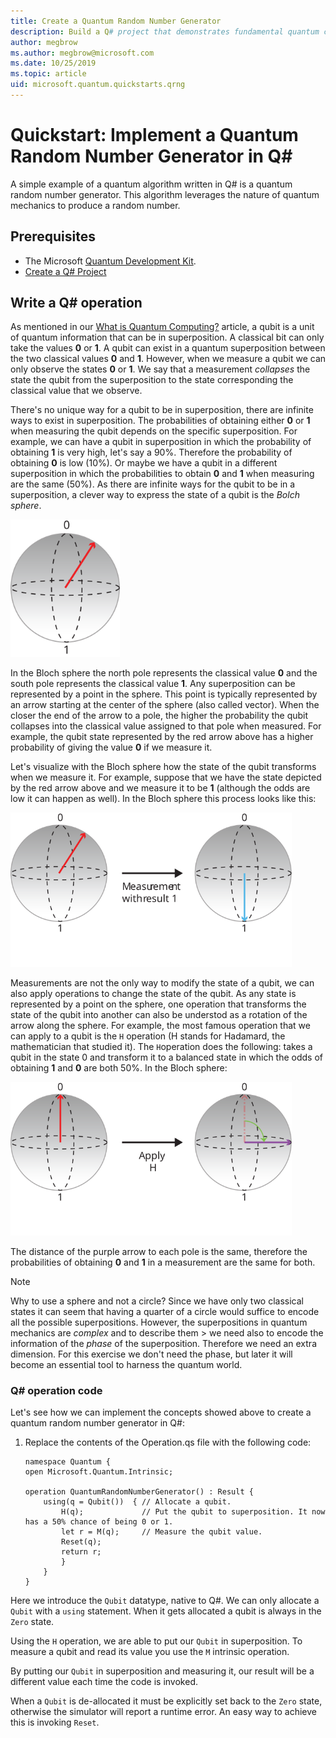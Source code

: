 ```yaml
---
title: Create a Quantum Random Number Generator
description: Build a Q# project that demonstrates fundamental quantum concepts like superposition by creating a quantum random number generator.
author: megbrow
ms.author: megbrow@microsoft.com
ms.date: 10/25/2019
ms.topic: article
uid: microsoft.quantum.quickstarts.qrng
---
```



# Quickstart: Implement a Quantum Random Number Generator in Q#
A simple example of a quantum algorithm written in Q# is a quantum random number generator. This algorithm leverages the nature of quantum mechanics to produce a random number. 

## Prerequisites

- The Microsoft [Quantum Development Kit](install).
- [Create a Q# Project](xref:microsoft.quantum.howto.createproject)


## Write a Q# operation

As mentioned in our [What is Quantum Computing?](xref:microsoft.quantum.overview.what) article, a qubit is a unit of quantum information that can be in superposition. A classical bit can only take the values **0** or **1**. A qubit can exist in a quantum superposition between the two classical values **0** and **1**. However, when we measure a qubit we can only observe the states **0** or **1**. We say that a measurement *collapses* the state the qubit from the superposition to the state corresponding the classical value that we observe.

There's no unique way for a qubit to be in superposition, there are infinite ways to exist in superposition. The probabilities of obtaining either **0** or **1** when measuring the qubit depends on the specific superposition. For example, we can have a qubit in superposition in which the probability of obtaining **1** is very high, let's say a 90%. Therefore the probability of obtaining **0** is low (10%). Or maybe we have a qubit in a different superposition in which the probabilities to obtain **0** and **1** when measuring are the same (50%). As there are infinite ways for the qubit to be in a superposition, a clever way to express the state of a qubit is the *Bolch sphere*.

<img src="./Bloch.svg" width="175">

In the Bloch sphere the north pole represents the classical value **0** and the south pole represents the classical value **1**. Any superposition can be represented by a point in the sphere. This point is typically represented by an arrow starting at the center of the sphere (also called vector). When the closer the end of the arrow to a pole, the higher the probability the qubit collapses into the classical value assigned to that pole when measured. For example, the qubit state represented by the red arrow above has a higher probability of giving the value **0** if we measure it.

Let's visualize with the Bloch sphere how the state of the qubit transforms when we measure it. For example, suppose that we have the state depicted by the red arrow above and we measure it to be **1** (although the odds are low it can happen as well). In the Bloch sphere this process looks like this:

<img src="./Measurement.svg" width="450">

Measurements are not the only way to modify the state of a qubit, we can also apply operations to change the state of the qubit. As any state is represented by a point on the sphere, one operation that transforms the state of the qubit into another can also be understod as a rotation of the arrow along the sphere. For example, the most famous operation that we can apply to a qubit is the `H` operation (H stands for Hadamard, the mathematician that studied it). The `H`operation does the following: takes a qubit in the state 0 and transform it to a balanced state in which the odds of obtaining **1** and **0** are both 50%. In the Bloch sphere:

<img src="./H.svg" width="450">

The distance of the purple arrow to each pole is the same, therefore the probabilities of obtaining **0** and **1** in a measurement are the same for both.

> [!NOTE]
> Why to use a sphere and not a circle? Since we have only two classical states it can seem that having a quarter of a circle would 
> suffice to encode all the possible superpositions. However, the superpositions in quantum mechanics are *complex* and to describe them > we need also to encode the information of the *phase* of the superposition. Therefore we need an extra dimension. For
> this exercise we don't need the phase, but later it will become an essential tool to harness the quantum world.

### Q# operation code
Let's see how we can implement the concepts showed above to create a quantum random number generator in Q#:

1. Replace the contents of the Operation.qs file with the following code:

    ```qsharp
    namespace Quantum {
    open Microsoft.Quantum.Intrinsic;

    operation QuantumRandomNumberGenerator() : Result {
        using(q = Qubit())  { // Allocate a qubit.
            H(q);             // Put the qubit to superposition. It now has a 50% chance of being 0 or 1.
            let r = M(q);     // Measure the qubit value.
            Reset(q);
            return r;
            }
        }
    }
    ```

Here we introduce the `Qubit` datatype, native to Q#. We can only allocate a `Qubit` with a `using` statement. When it gets allocated a qubit is always in the `Zero`  state. 

Using the `H` operation, we are able to put our `Qubit` in superposition. To measure a qubit and read its value you use the `M` intrinsic operation.

By putting our `Qubit` in superposition and measuring it, our result will be a different value each time the code is invoked. 

When a `Qubit` is de-allocated it must be explicitly set back to the `Zero` state, otherwise the simulator will report a runtime error. An easy way to achieve this is invoking `Reset`.
